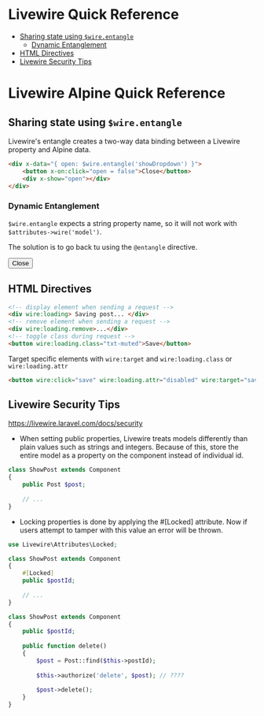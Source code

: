 # Livewire Quick Reference

- [Sharing state using `$wire.entangle`](#sharing-state-using-wireentangle)
  - [Dynamic Entanglement](#dynamic-entanglement)
- [HTML Directives](#html-directives)
- [Livewire Security Tips](#livewire-security-tips)


# Livewire Alpine Quick Reference

## Sharing state using `$wire.entangle`

Livewire's entangle creates a two-way data binding between a Livewire property and Alpine data.


```html
<div x-data="{ open: $wire.entangle('showDropdown') }">
    <button x-on:click="open = false">Close</button>
    <div x-show="open"></div>
</div>
```

### Dynamic Entanglement

`$wire.entangle` expects a string property name, so it will not work with `$attributes->wire('model')`.

The solution is to go back tu using the `@entangle` directive.

<div x-data="{ open: @entangle($attributes->wire('model')) }">
    <button x-on:click="open = false">Close</button>
    <div x-show="open"></div>
</div>

## HTML Directives

```html
<!-- display element when sending a request -->
<div wire:loading> Saving post... </div>
<!-- remove element when sending a request -->
<div wire:loading.remove>...</div>
<!-- toggle class during request -->
<button wire:loading.class="txt-muted">Save</button>
```

Target specific elements with `wire:target` and `wire:loading.class` or `wire:loading.attr`

```html
<button wire:click="save" wire:loading.attr="disabled" wire:target="save">Save</button>
```

## Livewire Security Tips

https://livewire.laravel.com/docs/security


- When setting public properties, Livewire treats models differently than plain values such as
  strings and integers. Because of this, store the entire model as a property on the component
  instead of individual id.

```php
class ShowPost extends Component
{
    public Post $post;
 
    // ...
}
```

- Locking properties is done by applying the #[Locked] attribute. Now if users attempt to tamper
  with this value an error will be thrown.

```php
use Livewire\Attributes\Locked;

class ShowPost extends Component
{
    #[Locked]
    public $postId;
 
    // ...
}
```



```php
class ShowPost extends Component
{
    public $postId;
 
    public function delete()
    {
        $post = Post::find($this->postId);
 
        $this->authorize('delete', $post); // ????
 
        $post->delete();
    }
}
```